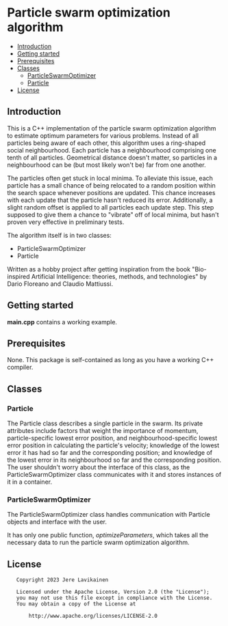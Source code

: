 # Particle swarm optimization algorithm

- [Introduction](#introduction)
- [Getting started](#getting-started)
- [Prerequisites](#prerequisites)
- [Classes](#working-principles)
  * [ParticleSwarmOptimizer](#particleswarmoptimizer)
  * [Particle](#particle)
- [License](#license)
<!-- toc -->

## Introduction

This is a C++ implementation of the particle swarm optimization algorithm to estimate optimum parameters for various problems.
Instead of all particles being aware of each other, this algorithm uses a ring-shaped social neighbourhood. Each particle has a neighbourhood comprising one tenth of all particles. Geometrical distance doesn't matter, so particles in a neighbourhood can be (but most likely won't be) far from one another.

The particles often get stuck in local minima. To alleviate this issue, each particle has a small chance of being relocated to a random position within the search space whenever positions are updated. This chance increases with each update that the particle hasn't reduced its error.
Additionally, a slight random offset is applied to all particles each update step. This step supposed to give them a chance to "vibrate" off of local minima, but hasn't proven very effective in preliminary tests.

The algorithm itself is in two classes:
- ParticleSwarmOptimizer
- Particle

Written as a hobby project after getting inspiration from the book "Bio-inspired Artificial Intelligence: theories, methods, and technologies" by Dario Floreano and Claudio Mattiussi.

## Getting started
**main.cpp** contains a working example.

## Prerequisites

None. This package is self-contained as long as you have a working C++ compiler.

## Classes

### Particle

The Particle class describes a single particle in the swarm. Its private attributes include factors that weight the importance of momentum, particle-specific lowest error position, and neighbourhood-specific lowest error position in calculating the particle's velocity; knowledge of the lowest error it has had so far and the corresponding position; and knowledge of the lowest error in its neighbourhood so far and the corresponding position.
The user shouldn't worry about the interface of this class, as the ParticleSwarmOptimizer class communicates with it and stores instances of it in a container.

### ParticleSwarmOptimizer

The ParticleSwarmOptimizer class handles communication with Particle objects and interface with the user.

It has only one public function, *optimizeParameters*, which takes all the necessary data to run the particle swarm optimization algorithm.

## License

```
   Copyright 2023 Jere Lavikainen

   Licensed under the Apache License, Version 2.0 (the "License");
   you may not use this file except in compliance with the License.
   You may obtain a copy of the License at

       http://www.apache.org/licenses/LICENSE-2.0

```